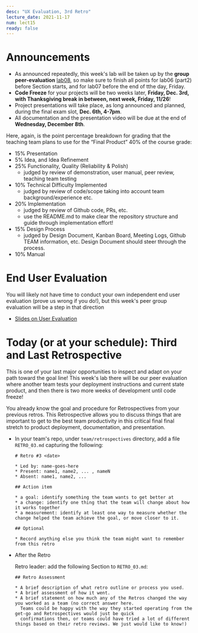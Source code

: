 ```yaml
---
desc: "UX Evaluation, 3rd Retro"
lecture_date: 2021-11-17
num: lect15
ready: false
---
```


# Announcements
* As announced repeatedly, this week's lab will be taken up by the **group peer-evaluation** [lab08](https://ucsb-cs148.github.io/f21/lab/lab08/), so make sure to finish all points for lab06 (part2) before Section starts, and for lab07 before the end of tthe day, Friday. 
* **Code Freeze** for your projects will be two weeks later, **Friday, Dec. 3rd, with Thanksgiving break in between, next week, Friday, 11/26**!
* Project presentations will take place, as long announced and planned, during the final exam slot, **Dec. 6th, 4-7pm**.
* All documentation and the presentation video will be due at the end of **Wednesday, December 8th**. 

Here, again, is the point percentage breakdown for grading that the teaching team plans to use for the “Final Product” 40% of the course grade:

* 15% Presentation
* 5% Idea, and Idea Refinement 
* 25% Functionality, Quality (Reliability & Polish) 
    * judged by review of demonstration, user manual, peer review, teaching team testing 
* 10% Technical Difficulty Implemented 
    * judged by review of code/scope taking into account team background/experience etc.
* 20% Implementation 
    * judged by review of Github code, PRs, etc. 
    * use the README.md to make clear the repository structure and guide through implementation effort! 
* 15% Design Process 
    * judged by Design Document, Kanban Board, Meeting Logs, Github TEAM information, etc. Design Document should steer through the process.
* 10% Manual 

# End User Evaluation

You will likely not have time to conduct your own independent end user evaluation (prove us wrong if you do!), but this week's peer group evaluation will be a step in that direction

* [Slides on User Evaluation](https://sites.cs.ucsb.edu/~holl/CS148/handouts/Slides_UserEvaluation21.pdf)

# Today (or at your schedule): Third and Last Retrospective

This is one of your last major opportunities to inspect and adapt on your path toward the goal line!
This week's lab there will be our peer evaluation where another team tests your deployment instructions and current state product, and then there is two more weeks of development until code freeze! 

You already know the goal and procedure for Retrospectives from your previous retros. This Retrospective allows you to discuss things that are important to get to the best team productivity in this critical final final stretch to product deployment, documentation, and presentation.

* In your team's repo, under `team/retrospectives` directory, add a file `RETRO_03.md` capturing the following:

  ```
  # Retro #3 <date>

  * Led by: name-goes-here
  * Present: name1, name2, ... , nameN
  * Absent: name1, name2, ...

  ## Action item

  * a goal: identify something the team wants to get better at
  * a change: identify one thing that the team will change about how it works together
  * a measurement: identify at least one way to measure whether the change helped the team achieve the goal, or move closer to it.

  ## Optional

  * Record anything else you think the team might want to remember from this retro

  ```

* After the Retro
  
  Retro leader: add the following Section to `RETRO_03.md`:
  
  ```
  ## Retro Assessment

  * A brief description of what retro outline or process you used.
  * A brief assessment of how it went.
  * A brief statement on how much any of the Retros changed the way you worked as a team (no correct answer here. 
    Teams could be happy with the way they started operating from the get-go and Retrospectives would just be quick 
    confirmations then, or teams could have tried a lot of different things based on their retro reviews. We just would like to know!)
  ```






